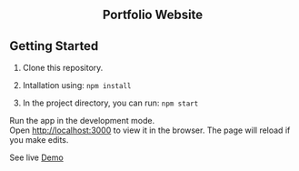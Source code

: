 <h2 align="center">
  Portfolio Website
</h2>



## Getting Started 

1. Clone this repository.

2. Intallation using: `npm install`

3. In the project directory, you can run: `npm start`

Run the app in the development mode.\
Open [http://localhost:3000](http://localhost:3000) to view it in the browser.
The page will reload if you make edits.

See live [Demo](http:ayoushkumar.netlify.app)
